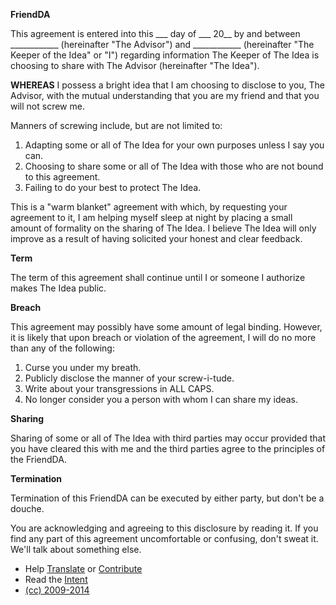**FriendDA**

This agreement is entered into this ___ day of ___ 20__ by and between ____________ (hereinafter "The Advisor") and ____________ (hereinafter "The Keeper of the Idea" or "I") regarding information The Keeper of The Idea is choosing to share with The Advisor (hereinafter "The Idea").

**WHEREAS** I possess a bright idea that I am choosing to disclose to you, The Advisor, with the mutual understanding that you are my friend and that you will not screw me.

Manners of screwing include, but are not limited to:

1. Adapting some or all of The Idea for your own purposes unless I say you can.
2. Choosing to share some or all of The Idea with those who are not bound to this agreement.
3. Failing to do your best to protect The Idea.

This is a "warm blanket" agreement with which, by requesting your agreement to it, I am helping myself sleep at night by placing a small amount of formality on the sharing of The Idea. I believe The Idea will only improve as a result of having solicited your honest and clear feedback.

**Term**

The term of this agreement shall continue until I or someone I authorize makes The Idea public.

**Breach**

This agreement may possibly have some amount of legal binding. However, it is likely that upon breach or violation of the agreement, I will do no more than any of the following:

1. Curse you under my breath.
2. Publicly disclose the manner of your screw-i-tude.
3. Write about your transgressions in ALL CAPS.
4. No longer consider you a person with whom I can share my ideas.

**Sharing**

Sharing of some or all of The Idea with third parties may occur provided that you have cleared this with me and the third parties agree to the principles of the FriendDA.

**Termination**

Termination of this FriendDA can be executed by either party, but don't be a douche.

You are acknowledging and agreeing to this disclosure by reading it. If you find any part of this agreement uncomfortable or confusing, don't sweat it. We'll talk about something else.

* Help [Translate](http://translatefriendda.wikispaces.com/) or [Contribute](https://github.com/rands/friendda)
* Read the [Intent](http://www.randsinrepose.com/archives/2008/10/19/friendda.html)
* [(cc) 2009-2014](http://creativecommons.org/licenses/by-nc-sa/4.0/)

